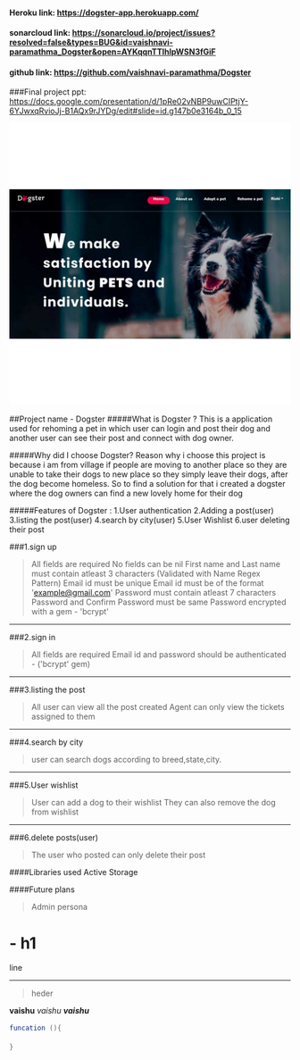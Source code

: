 #### Heroku link: https://dogster-app.herokuapp.com/


#### sonarcloud link: https://sonarcloud.io/project/issues?resolved=false&types=BUG&id=vaishnavi-paramathma_Dogster&open=AYKqqnTTIhlpWSN3fGiF
#### github link: https://github.com/vaishnavi-paramathma/Dogster

###Final project ppt: https://docs.google.com/presentation/d/1pRe02vNBP9uwCIPtjY-6YJwxqRvioJj-B1AQx9rJYDg/edit#slide=id.g147b0e3164b_0_15

![about](./app/assets/images/homepage-screenshot.jpg)

##Project name - Dogster
#####What is Dogster ?
 This is a application used for rehoming a pet in which user can login and post their dog and another user can see their post and connect with dog owner.

#####Why did I choose Dogster?
Reason why i choose this project is because i am from village if people are moving to another place so they are unable to take their dogs to new place so they simply leave their dogs, after the dog become homeless. So to find a solution for that i created a dogster where the dog owners can find a new lovely home for their dog

#####Features of Dogster :
  1.User authentication
  2.Adding a post(user)
  3.listing the post(user)
  4.search by city(user)
  5.User Wishlist
  6.user  deleting their post 



###1.sign up
>All fields are required
 No fields can be nil
First name and Last name must contain atleast 3 characters (Validated with Name Regex Pattern)
Email id must be unique
Email id must be of the format 'example@gmail.com'
Password must contain atleast 7 characters 
Password and Confirm Password must be same
Password encrypted with a gem - 'bcrypt'


***
###2.sign in 
>All fields are required
Email id and password should be authenticated - ('bcrypt' gem)

***
###3.listing the post

 >All user can view all the post created
Agent can only view the tickets assigned to them

***
###4.search by city
 >user can search dogs according to breed,state,city.

***
###5.User wishlist
  >User can add a dog to their wishlist 
  They can also remove the dog from wishlist 

***
###6.delete posts(user)
>The user who posted can only delete their post 


####Libraries used
Active Storage

####Future plans
>Admin persona
# - h1

line

--- 

> heder
>
>

**vaishu**
*vaishu*
***vaishu***

``` java
funcation (){

}
```